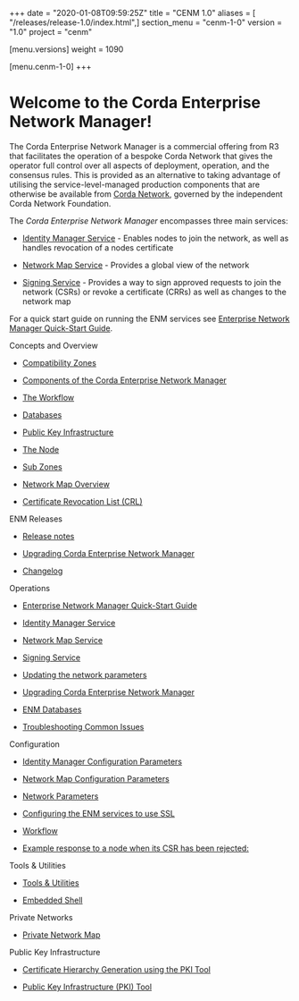 +++
date = "2020-01-08T09:59:25Z"
title = "CENM 1.0"
aliases = [ "/releases/release-1.0/index.html",]
section_menu = "cenm-1-0"
version = "1.0"
project = "cenm"

[menu.versions]
weight = 1090

[menu.cenm-1-0]
+++


# Welcome to the Corda Enterprise Network Manager!

The Corda Enterprise Network Manager is a commercial offering from R3 that facilitates the operation of a bespoke
            Corda Network that gives the operator full control over all aspects of deployment, operation, and the consensus rules.
            This is provided as an alternative to taking advantage of utilising the service-level-managed production components
            that are otherwise be available from [Corda Network](https://corda.network), governed by the independent
            Corda Network Foundation.

The *Corda Enterprise Network Manager* encompasses three main services:


* [Identity Manager Service](identity-manager.md) - Enables nodes to join the network, as well as handles revocation of a nodes certificate


* [Network Map Service](network-map.md) - Provides a global view of the network


* [Signing Service](signing-service.md) - Provides a way to sign approved requests to join the network (CSRs) or revoke a certificate
                    (CRRs) as well as changes to the network map


For a quick start guide on running the ENM services see [Enterprise Network Manager Quick-Start Guide](quick-start.md).


Concepts and Overview
* [Compatibility Zones](compatibility-zones.md)

* [Components of the Corda Enterprise Network Manager](enm-components.md)

* [The Workflow](enm-components.md#the-workflow)

* [Databases](enm-components.md#databases)

* [Public Key Infrastructure](enm-components.md#public-key-infrastructure)

* [The Node](enm-components.md#the-node)

* [Sub Zones](sub-zones.md)

* [Network Map Overview](network-map-overview.md)

* [Certificate Revocation List (CRL)](certificate-revocation.md)



ENM Releases
* [Release notes](release-notes.md)

* [Upgrading Corda Enterprise Network Manager](upgrade-notes.md)

* [Changelog](changelog.md)



Operations
* [Enterprise Network Manager Quick-Start Guide](quick-start.md)

* [Identity Manager Service](identity-manager.md)

* [Network Map Service](network-map.md)

* [Signing Service](signing-service.md)

* [Updating the network parameters](updating-network-parameters.md)

* [Upgrading Corda Enterprise Network Manager](upgrade-notes.md)

* [ENM Databases](database-set-up.md)

* [Troubleshooting Common Issues](troubleshooting-common-issues.md)



Configuration
* [Identity Manager Configuration Parameters](config-identity-manager-parameters.md)

* [Network Map Configuration Parameters](config-network-map-parameters.md)

* [Network Parameters](config-network-parameters.md)

* [Configuring the ENM services to use SSL](enm-with-ssl.md)

* [Workflow](workflow.md)

* [Example response to a node when its CSR has been rejected:](workflow.md#example-response-to-a-node-when-its-csr-has-been-rejected)



Tools & Utilities
* [Tools & Utilities](tools-index.md)

* [Embedded Shell](shell.md)



Private Networks
* [Private Network Map](private-network-map.md)



Public Key Infrastructure
* [Certificate Hierarchy Generation using the PKI Tool](pki-guide.md)

* [Public Key Infrastructure (PKI) Tool](pki-tool.md)



